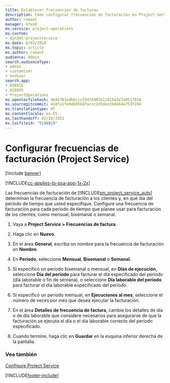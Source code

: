 ```yaml
---
title: Establecer frecuencias de facturas
description: Cómo configurar frecuencias de facturación en Project Service
author: rumant
manager: kfend
ms.service: project-operations
ms.custom:
- dyn365-projectservice
ms.date: 8/03/2018
ms.topic: article
ms.author: rumant
audience: Admin
search.audienceType:
- admin
- customizer
- enduser
search.app:
- D365CE
- D365PS
- ProjectOperations
ms.openlocfilehash: 4b4e783edbbccc59476965b11818a3e7a0517020
ms.sourcegitcommit: 418fa1fe9d605b8faccc2d5dee1b04b4e753f194
ms.translationtype: HT
ms.contentlocale: es-ES
ms.lasthandoff: 02/10/2021
ms.locfileid: "5146819"
---
```

# <a name="set-up-invoice-frequencies-project-service"></a>Configurar frecuencias de facturación (Project Service)

[!include [banner](../includes/psa-now-project-operations.md)]

[!INCLUDE[cc-applies-to-psa-app-1x-2x](../includes/cc-applies-to-psa-app-1x-2x.md)]

Las frecuencias de facturación de [!INCLUDE[pn_project_service_auto](../includes/pn-project-service-auto.md)] determinan la frecuencia de facturación a los clientes y, en qué día del período de tiempo que usted especifique. Configure una frecuencia de facturación para cada período de tiempo que planee usar para facturación de los clientes, como mensual, bisemanal o semanal.  
  
1.  Vaya a **Project Service > Frecuencias de factura**.  
  
2.  Haga clic en **Nuevo**.  
  
3.  En el área **General**, escriba un nombre para la frecuencia de facturación en **Nombre**.  
  
4.  En **Período**, seleccione **Mensual**, **Bisemanal** o **Semanal**.  
  
5.  Si especificó un período bisemanal o mensual, en **Días de ejecución**, seleccione **Día del período** para facturar el día especificado del período (día laborable o fin de semana), o seleccione **Día laborable del período** para facturar el día laborable especificado del período.  
  
6.  Si especificó un período mensual, en **Ejecuciones al mes**, seleccione el número de veces por mes que desea ejecutar la facturación.  
  
7.  En el área **Detalles de frecuencia de factura**, cambie los detalles de día o de día laborable que considere necesarios para asegurarse de que la facturación se ejecuta el día o el día laborable correcto del período especificado.  
  
8.  Cuando termine, haga clic en **Guardar** en la esquina inferior derecha de la pantalla.  
  
### <a name="see-also"></a>Vea también  
 [Configure Project Service](../psa/configure.md)


[!INCLUDE[footer-include](../includes/footer-banner.md)]